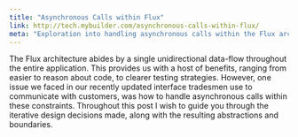 ```yaml
---
title: "Asynchronous Calls within Flux"
link: http://tech.mybuilder.com/asynchronous-calls-within-flux/
meta: "Exploration into handling asynchronous calls within the Flux architecture"
---
```


The Flux architecture abides by a single unidirectional data-flow throughout the entire application.
This provides us with a host of benefits, ranging from easier to reason about code, to clearer testing strategies.
However, one issue we faced in our recently updated interface tradesmen use to communicate with customers, was how to handle asynchronous calls within these constraints.
Throughout this post I wish to guide you through the iterative design decisions made, along with the resulting abstractions and boundaries.
<!--more-->